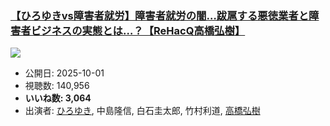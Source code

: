 ### [【ひろゆきvs障害者就労】障害者就労の闇…跋扈する悪徳業者と障害者ビジネスの実態とは…？【ReHacQ高橋弘樹】](https://www.youtube.com/watch?v=7X8OsEvmsk8)
[![](https://img.youtube.com/vi/7X8OsEvmsk8/sddefault.jpg)](https://www.youtube.com/watch?v=7X8OsEvmsk8)
-   公開日: 2025-10-01
-   視聴数: 140,956
-   **いいね数: 3,064**
-   出演者: [ひろゆき](/rehacq_fan/people/ひろゆき "wikilink"), 中島隆信, 白石圭太郎, 竹村利道, [高橋弘樹](/rehacq_fan/people/高橋弘樹 "wikilink")
